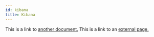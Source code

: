 ```yaml
---
id: kibana
title: Kibana
---
```


This is a link to [another document.](doc3.md) This is a link to an [external page.](http://www.example.com/)


